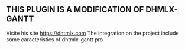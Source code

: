 ## THIS PLUGIN IS A MODIFICATION OF DHMLX-GANTT

 Visite his site https://dhtmlx.com
 The integration on the project include some caracteristics of dhtmlx-gantt pro 
